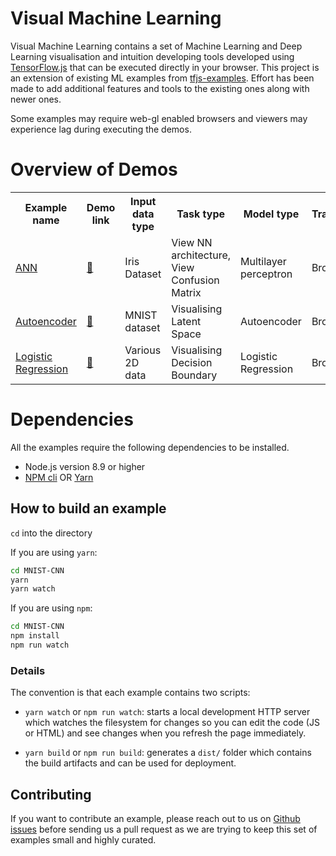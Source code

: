 # Visual Machine Learning

Visual Machine Learning contains a set of Machine Learning and Deep Learning visualisation and intuition developing tools developed using [TensorFlow.js](https://js.tensorflow.org) that can be executed directly in your browser. This project is an extension of existing ML examples from [tfjs-examples](https://github.com/tensorflow/tfjs-examples). Effort has been made to add additional features and tools to the existing ones along with newer ones. 

Some examples may require web-gl enabled browsers and viewers may experience lag during executing the demos. 

# Overview of Demos

<table>
  <tr>
    <th>Example name</th>
    <th>Demo link</th>
    <th>Input data type</th>
    <th>Task type</th>
    <th>Model type</th>
    <th>Training</th>
    <th>Inference</th>
  <tr>
    <td><a href="./ANN">ANN</a></td>
    <td><a href="https://dsgiitr.github.io/ann-demo">🔗</a></td>
    <td>Iris Dataset</td>
    <td>View NN architecture, View Confusion Matrix</td>
    <td>Multilayer perceptron</td>
    <td>Browser</td>
    <td>Browser</td>
  </tr>
  <tr>
    <td><a href="./Autoencoder">Autoencoder</a></td>
    <td><a href="https://dsgiitr.github.io/autoencoder-demo">🔗</a></td>
    <td>MNIST dataset</td>
    <td>Visualising Latent Space</td>
    <td>Autoencoder</td>
    <td>Browser</td>
    <td>Browser</td>
  </tr>
  <tr>
    <td><a href="./Logistic Regression">Logistic Regression</a></td>
    <td><a href="https://dsgiitr.github.io/logistic-regression-demo">🔗</a></td>
    <td>Various 2D data</td>
    <td>Visualising Decision Boundary</td>
    <td>Logistic Regression</td>
    <td>Browser</td>
    <td>Browser</td>
  </tr>
</table>

# Dependencies

All the examples require the following dependencies to be installed.

 - Node.js version 8.9 or higher
 - [NPM cli](https://docs.npmjs.com/cli/npm) OR [Yarn](https://yarnpkg.com/en/)

## How to build an example
`cd` into the directory

If you are using `yarn`:

```sh
cd MNIST-CNN
yarn
yarn watch
```

If you are using `npm`:
```sh
cd MNIST-CNN
npm install
npm run watch
```

### Details

The convention is that each example contains two scripts:

- `yarn watch` or `npm run watch`: starts a local development HTTP server which watches the
filesystem for changes so you can edit the code (JS or HTML) and see changes when you refresh the page immediately.

- `yarn build` or `npm run build`: generates a `dist/` folder which contains the build artifacts and
can be used for deployment.

## Contributing

If you want to contribute an example, please reach out to us on
[Github issues](https://github.com/dsgiitr/VisualML/issues)
before sending us a pull request as we are trying to keep this set of examples
small and highly curated.
